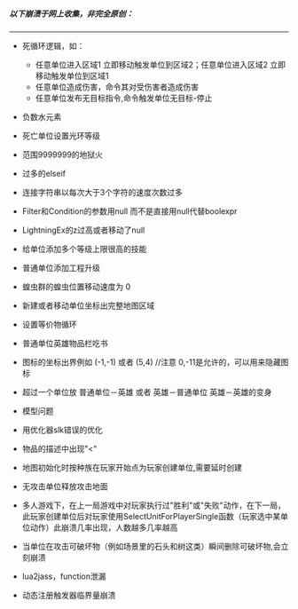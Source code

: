 

##### 以下崩溃于网上收集，非完全原创：


---

 * 死循环逻辑，如：
   * 任意单位进入区域1 立即移动触发单位到区域2；任意单位进入区域2 立即移动触发单位到区域1 
   * 任意单位造成伤害，命令其对受伤害者造成伤害
   * 任意单位发布无目标指令,命令触发单位无目标-停止
 
 * 负数水元素

 * 死亡单位设置光环等级

 * 范围9999999的地狱火

 * 过多的elseif

 * 连接字符串以每次大于3个字符的速度次数过多

 * Filter和Condition的参数用null 而不是直接用null代替boolexpr

 * LightningEx的z过高或者移动了null

 * 给单位添加多个等级上限很高的技能

 * 普通单位添加工程升级

 * 蝗虫群的蝗虫位置移动速度为 0

 * 新建或者移动单位坐标出完整地图区域

 * 设置等价物循环

 * 普通单位英雄物品栏吃书

 * 图标的坐标出界例如 (-1,-1) 或者 (5,4) //注意 0,-11是允许的，可以用来隐藏图标

 * 超过一个单位放 普通单位－英雄 或者 英雄－普通单位 英雄－英雄的变身

 * 模型问题

 * 用优化器slk错误的优化

 * 物品的描述中出现"<"

 * 地图初始化时按种族在玩家开始点为玩家创建单位,需要延时创建

 * 无攻击单位释放攻击地面

 * 多人游戏下，在上一局游戏中对玩家执行过"胜利"或"失败"动作，在下一局，此玩家创建单位后对玩家使用SelectUnitForPlayerSingle函数（玩家选中某单位动作）此崩溃几率出现，人数越多几率越高

 * 当单位在攻击可破坏物（例如场景里的石头和树这类）瞬间删除可破坏物,会立刻崩溃

 * lua2jass，function泄漏

 * 动态注册触发器临界量崩溃


